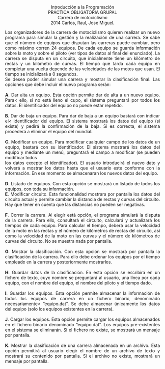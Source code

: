 <p align="center">
Introducción a la Programación<br>
PRÁCTICA OBLIGATORIA GRUPAL<br>
Carrera de motociclismo<br>
2014 Carlos, Raul, Jose Miguel.<br>
</p>
<p align="justify">
Los organizadores de la carrera de motociclismo quieren realizar un nuevo programa
para simular la gestión y la realización de una carrera. Se sabe que el número de equipos
que disputan las carreras puede cambiar, pero como máximo corren 24 equipos. De cada
equipo se guarda información sobre la moto y sobre el piloto (ver tipos de datos al final
del enunciado). La carrera se disputa en un circuito, que inicialmente tiene un kilómetro
de rectas y un kilómetro de curvas. El tiempo que tarda cada equipo en completar una
vuelta depende de las velocidades de las motos que usan. El tiempo se inicializará a 0
segundos.<br>
Se desea poder simular una carrera y mostrar la clasificación final. Las opciones que
debe incluir el nuevo programa serán:<br>
<br>
<strong>A</strong>. Dar alta un equipo. Esta opción permite dar de alta a un nuevo equipo. Para<
ello, si no está lleno el cupo, el sistema preguntará por todos los datos. El
identificador del equipo no puede estar repetido.<br>
<br>
<strong>B</strong>. Dar de baja un equipo. Para dar de baja a un equipo bastará con indicar el<
identificador del equipo. El sistema mostrará los datos del equipo (si existe) y
pedirá la confirmación de la baja. Si es correcta, el sistema procederá a eliminar
el equipo del mundial.<br>
<br>
<strong>C.</strong> Modificar un equipo. Para modificar cualquier campo de los datos de un
equipo, bastará con su identificador. El sistema mostrará los datos del equipo y
mediante un menú, preguntará el campo a modificar (se pueden modificar todos<br>
los datos excepto el identificador). El usuario introducirá el nuevo dato y volverá
a mostrar los datos hasta que el usuario este conforme con la información. En
ese momento se almacenaran los nuevos datos del equipo.<br>
<br>
<strong>D</strong>. Listado de equipos. Con esta opción se mostrará un listado de todos los
equipos, con toda su información.<br>
<strong>E</strong>. Modificar circuito. Esta funcionalidad mostrara por pantalla los datos del
circuito actual y permite cambiar la distancia de rectas y curvas del circuito. Hay
que tener en cuenta que las distancias no pueden ser negativas.<br>
<br>
<strong>F</strong>. Correr la carrera. Al elegir está opción, el programa simulará la disputa de la
carrera. Para ello, consultará el circuito, calculará y actualizará los tiempos de
cada equipo. Para calcular el tiempo, deberá usar la velocidad de la moto en las
rectas y el número de kilómetros de rectas del circuito, así como la velocidad de
la moto en las curvas y el número de kilómetros de curvas del circuito. No se
muestra nada por pantalla.<br>
<br>
<strong>G</strong>. Mostrar la clasificación. Con esta opción se mostrará por pantalla la
clasificación de la carrera. Para ello debe ordenar los equipos por el tiempo
empleado en la carrera y posteriormente mostrarlos.<br>
<br>
<strong>H</strong>. Guardar datos de la clasificación. En esta opción se escribirá en un fichero de
texto, cuyo nombre se preguntará al usuario, una línea por cada equipo, con el
nombre del equipo, el nombre del piloto y el tiempo dado.<br>
<br>
<strong>I</strong>. Guardar los equipos. Esta opción permite almacenar la información de todos
los equipos de carrera en un fichero binario, denominado necesariamente<
“equipo.dat”. Se debe almacenar únicamente los datos del equipo (solo los
equipos existentes en la carrera).<br>
<br>
<strong>J</strong>. Cargar los equipos. Esta opción permite cargar los equipos almacenados en el
fichero binario denominado “equipo.dat”. Los equipos pre-existentes en el
sistema se eliminarán. Si el fichero no existe, se mostrará un mensaje por
pantalla.<br>
<br>
<strong>K</strong>. Mostrar la clasificación de una carrera almacenada en un archivo. Esta
opción permitirá al usuario elegir el nombre de un archivo de texto y mostrará su
contenido por pantalla. Si el archivo no existe, mostrará un mensaje por pantalla.
</p>
